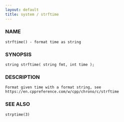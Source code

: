 ```yaml
---
layout: default
title: system / strftime
---
```


### NAME

    strftime() - format time as string

### SYNOPSIS

    string strftime( string fmt, int time );

### DESCRIPTION

    Format given time with a format string, see https://en.cppreference.com/w/cpp/chrono/c/strftime

### SEE ALSO

    strptime(3)

